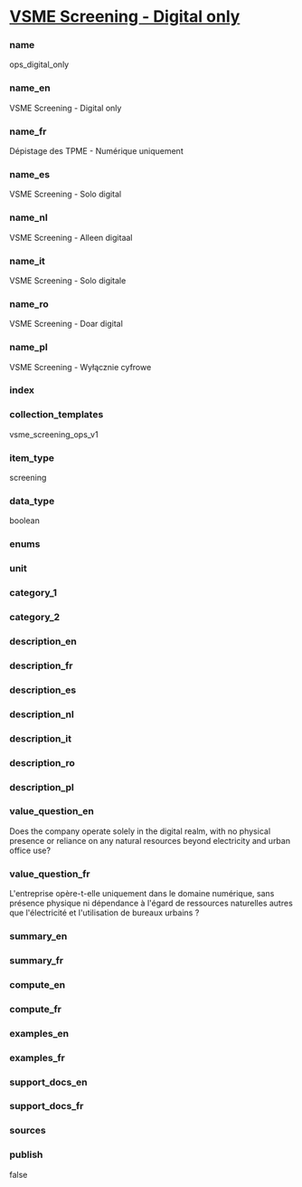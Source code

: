 
# [VSME Screening - Digital only](#ops_digital_only)

### name

ops_digital_only

### name_en

VSME Screening - Digital only

### name_fr

Dépistage des TPME - Numérique uniquement

### name_es

VSME Screening - Solo digital

### name_nl

VSME Screening - Alleen digitaal

### name_it

VSME Screening - Solo digitale

### name_ro

VSME Screening - Doar digital

### name_pl

VSME Screening - Wyłącznie cyfrowe

### index



### collection_templates

vsme_screening_ops_v1

### item_type

screening

### data_type

boolean

### enums


### unit


### category_1


### category_2


### description_en

### description_fr

### description_es

### description_nl

### description_it

### description_ro

### description_pl


### value_question_en

Does the company operate solely in the digital realm, with no physical presence or reliance on any
natural resources beyond electricity and urban office use?

### value_question_fr

L'entreprise opère-t-elle uniquement dans le domaine numérique, sans présence physique ni
dépendance à l'égard de ressources naturelles autres que l'électricité et l'utilisation de
bureaux urbains ?

### summary_en


### summary_fr


### compute_en


### compute_fr


### examples_en


### examples_fr


### support_docs_en


### support_docs_fr


### sources


### publish

false
